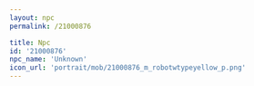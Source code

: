 ```yaml
---
layout: npc
permalink: /21000876

title: Npc
id: '21000876'
npc_name: 'Unknown'
icon_url: 'portrait/mob/21000876_m_robotwtypeyellow_p.png'
---
```

